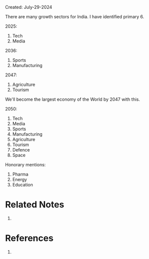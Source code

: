 Created: July-29-2024

There are many growth sectors for India. I have identified primary 6.

2025:

1. Tech
2. Media

2036:

1. Sports
2. Manufacturing

2047:

1. Agriculture
2. Tourism

We'll become the largest economy of the World by 2047 with this.

2050:

1. Tech
2. Media
3. Sports
4. Manufacturing
5. Agriculture
6. Tourism
7. Defence
8. Space

Honorary mentions:

1. Pharma
2. Energy
3. Education

# Related Notes

1. 
# References

1. 